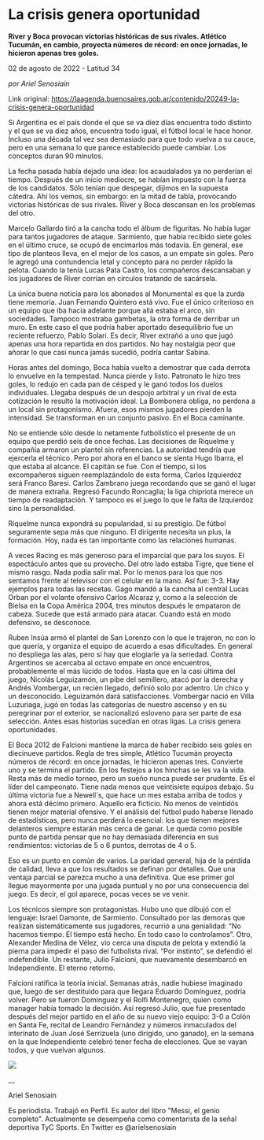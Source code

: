 # La crisis genera oportunidad

**River y Boca provocan victorias históricas de sus rivales. Atlético Tucumán, en cambio, proyecta números de récord: en once jornadas, le hicieron apenas tres goles.**

02 de agosto de 2022 - Latitud 34

_por Ariel Senosiain_

Link original: https://laagenda.buenosaires.gob.ar/contenido/20249-la-crisis-genera-oportunidad



Si Argentina es el país donde el que se va diez días encuentra todo distinto y el que se va diez años, encuentra todo igual, el fútbol local le hace honor. Incluso una década tal vez sea demasiado para que todo vuelva a su cauce, pero en una semana lo que parece establecido puede cambiar. Los conceptos duran 90 minutos.




La fecha pasada había dejado una idea: los acaudalados ya no perderían el tiempo. Después de un inicio mediocre, se habían impuesto con la fuerza de los candidatos. Sólo tenían que despegar, dijimos en la supuesta cátedra. Ahí los vemos, sin embargo: en la mitad de tabla, provocando victorias históricas de sus rivales. River y Boca descansan en los problemas del otro.




Marcelo Gallardo tiró a la cancha todo el álbum de figuritas. No había lugar para tantos jugadores de ataque. Sarmiento, que había recibido siete goles en el último cruce, se ocupó de encimarlos más todavía. En general, ese tipo de planteos lleva, en el mejor de los casos, a un empate sin goles. Pero le agregó una contundencia letal y concepto para no perder rápido la pelota. Cuando la tenía Lucas Pata Castro, los compañeros descansaban y los jugadores de River corrían en círculos tratando de sacársela.




La única buena noticia para los abonados al Monumental es que la zurda tiene memoria. Juan Fernando Quintero está vivo. Fue el único criterioso en un equipo que iba hacia adelante porque allá estaba el arco, sin sociedades. Tampoco mostraba gambetas, la otra forma de derribar un muro. En este caso el que podría haber aportado desequilibrio fue un reciente refuerzo, Pablo Solari. Es decir, River extrañó a uno que jugó apenas una hora repartida en dos partidos. No hay nostalgia peor que añorar lo que casi nunca jamás sucedió, podría cantar Sabina.




Horas antes del domingo, Boca había vuelto a demostrar que cada derrota lo envuelve en la tempestad. Nunca pierde y listo. Patronato le hizo tres goles, lo redujo en cada pan de césped y le ganó todos los duelos individuales. Llegaba después de un despojo arbitral y un rival de esta cotización le resultó la motivación ideal. La Bombonera obliga, no perdona a un local sin protagonismo. Afuera, esos mismos jugadores pierden la intensidad. Se transforman en un conjunto pasivo. En el Boca caminante.




No se entiende sólo desde lo netamente futbolístico el presente de un equipo que perdió seis de once fechas. Las decisiones de Riquelme y compañía armaron un plantel sin referencias. La autoridad tendría que ejercerla el técnico. Pero por ahora en el banco se sienta Hugo Ibarra, el que estaba al alcance. El capitán se fue. Con el tiempo, si los excompañeros siguen reemplazándolo de esta forma, Carlos Izquierdoz será Franco Baresi. Carlos Zambrano juega recordando que se ganó el lugar de manera extraña. Regresó Facundo Roncaglia; la liga chipriota merece un tiempo de readaptación. Y tampoco es el juego lo que le falta de Izquierdoz sino la personalidad.




Riquelme nunca expondrá su popularidad, sí su prestigio. De fútbol seguramente sepa más que ninguno. El dirigente necesita un plus, la formación. Hoy, nada es tan importante como las relaciones humanas.




A veces Racing es más generoso para el imparcial que para los suyos. El espectáculo antes que su provecho. Del otro lado estaba Tigre, que tiene el mismo rasgo. Nada podía salir mal. Por lo menos para los que nos sentamos frente al televisor con el celular en la mano. Así fue: 3-3. Hay ejemplos para todas las recetas. Gago mandó a la cancha al central Lucas Orban por el volante ofensivo Carlos Alcaraz y, como a la selección de Bielsa en la Copa América 2004, tres minutos después le empataron de cabeza. Sucede que está armado para atacar. Cuando está en modo defensivo, se desconoce.




Ruben Insúa armó el plantel de San Lorenzo con lo que le trajeron, no con lo que quería, y organiza el equipo de acuerdo a esas dificultades. En general no despliega las alas, pero sí hay que elogiarle ya la seriedad. Contra Argentinos se acercaba al octavo empate en once encuentros, probablemente el más lúcido de todos. Hasta que en la casi última del juego, Nicolás Leguizamón, un pibe del semillero, atacó por la derecha y Andrés Vombergar, un recién llegado, definió solo por adentro. Un chico y un desconocido. Leguizamón dará satisfacciones. Vombergar nació en Villa Luzuriaga, jugó en todas las categorías de nuestro ascenso y en su peregrinar por el exterior, se nacionalizó esloveno para ser parte de esa selección. Antes esas historias sucedían en otras ligas. La crisis genera oportunidades.




El Boca 2012 de Falcioni mantiene la marca de haber recibido seis goles en diecinueve partidos. Regla de tres simple, Atlético Tucumán proyecta números de récord: en once jornadas, le hicieron apenas tres. Convierte uno y se termina el partido. En los festejos a los hinchas se les va la vida. Resta más de medio torneo, pero un sueño nunca puede ser prudente. Es el líder del campeonato. Tiene nada menos que veintisiete equipos debajo. Su última victoria fue a Newell´s, que hace un mes estaba arriba de todos y ahora está décimo primero. Aquello era ficticio. No menos de veintidós tienen mejor material ofensivo. Y el análisis del fútbol pudo haberse llenado de estadísticas, pero nunca perderá lo esencial: los que tienen mejores delanteros siempre estarán más cerca de ganar. Le queda como posible punto de partida pensar que no hay demasiada diferencia en sus rendimientos: victorias de 5 o 6 puntos, derrotas de 4 o 5.




Eso es un punto en común de varios. La paridad general, hija de la pérdida de calidad, lleva a que los resultados se definan por detalles. Que una ventaja parcial se parezca mucho a una definitiva. Que ese primer gol llegue mayormente por una jugada puntual y no por una consecuencia del juego. Es decir, el gol aparece, pocas veces se ve venir.




Los técnicos siempre son protagonistas. Hubo uno que dibujó con el lenguaje: Israel Damonte, de Sarmiento. Consultado por las demoras que realizan sistemáticamente sus jugadores, recurrió a una genialidad: “No hacemos tiempo. El tiempo está hecho. En todo caso lo controlamos”. Otro, Alexander Medina de Vélez, vio cerca una disputa de pelota y extendió la pierna para impedir el paso del futbolista rival. “Por instinto”, se defendió el indefendible. Un restante, Julio Falcioni, que nuevamente desembarcó en Independiente. El eterno retorno.




Falcioni ratifica la teoría inicial. Semanas atrás, nadie hubiese imaginado que, luego de ser destituido para que llegara Eduardo Domínguez, podría volver. Pero se fueron Domínguez y el Rolfi Montenegro, quien como manager había tomado la decisión. Así regresó Julio, que fue presentado después del mejor partido en el año de su nuevo viejo equipo: 3-0 a Colón en Santa Fe, recital de Leandro Fernández y números inmaculados del interinato de Juan José Serrizuela (uno dirigido, uno ganado), en la semana en la que Independiente celebró tener fecha de elecciones. Que se vayan todos, y que vuelvan algunos.




[![](https://img.youtube.com/vi/CJeKJGzqnaQ/0.jpg)](https://www.youtube.com/watch?v=CJeKJGzqnaQ)




\_\_




Ariel Senosiain




Es periodista. Trabajó en Perfil. Es autor del libro "Messi, el genio completo". Actualmente se desempeña como comentarista de la señal deportiva TyC Sports. En Twitter es @arielsenosiain



